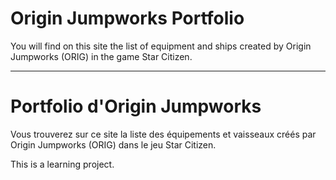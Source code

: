 # Origin Jumpworks Portfolio

You will find on this site the list of equipment and ships created by Origin Jumpworks (ORIG) in the game Star Citizen.

---

# Portfolio d'Origin Jumpworks

Vous trouverez sur ce site la liste des équipements et vaisseaux créés par Origin Jumpworks (ORIG) dans le jeu Star Citizen.


This is a learning project.